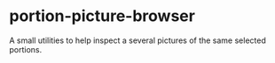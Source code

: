 # portion-picture-browser
A small utilities to help inspect a several pictures of the same selected portions.
